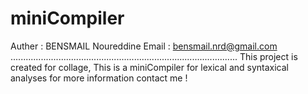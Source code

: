 # miniCompiler
Auther : BENSMAIL Noureddine 
Email : bensmail.nrd@gmail.com
..........................................................................................
This project is created for collage, This is a miniCompiler for lexical and syntaxical analyses
for more information contact me ! 

